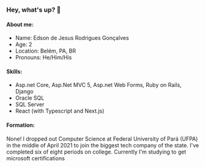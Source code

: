 ### Hey, what's up? 👋

#### About me:
- Name: Edson de Jesus Rodrigues Gonçalves
- Age: 2
- Location: Belém, PA, BR
- Pronouns: He/Him/His

#### Skills:
+ Asp.net Core, Asp.Net MVC 5, Asp.net Web Forms, Ruby on Rails, Django
+ Oracle SQL
+ SQL Server
+ React (with Typescript and Next.js)

#### Formation:

None! I dropped out Computer Science at Federal University of Pará (UFPA) in the middle of April 2021 to join the biggest tech company of the state. I've completed six of eight periods on college. Currently I'm studying to get microsoft certifications


